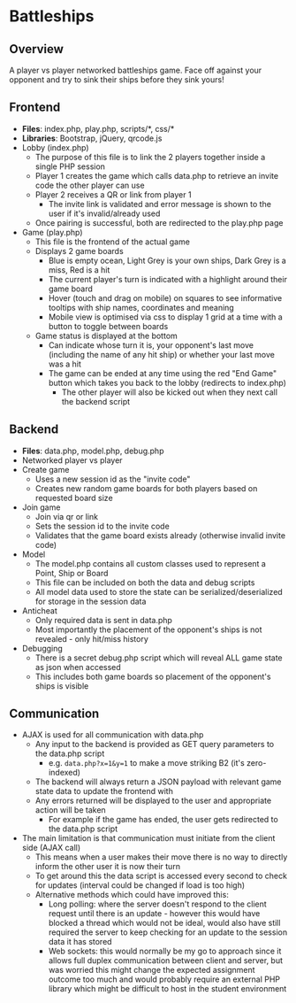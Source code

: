# Battleships
## Overview
A player vs player networked battleships game. Face off against your opponent and try to sink their ships before they sink yours!

## Frontend
* **Files**: index.php, play.php, scripts/\*, css/\*
* **Libraries**: Bootstrap, jQuery, qrcode.js
* Lobby (index.php)
  * The purpose of this file is to link the 2 players together inside a single PHP session
  * Player 1 creates the game which calls data.php to retrieve an invite code the other player can use
  * Player 2 receives a QR or link from player 1
    * The invite link is validated and error message is shown to the user if it's invalid/already used
  * Once pairing is successful, both are redirected to the play.php page
* Game (play.php)
  * This file is the frontend of the actual game
  * Displays 2 game boards
    * Blue is empty ocean, Light Grey is your own ships, Dark Grey is a miss, Red is a hit
    * The current player's turn is indicated with a highlight around their game board
    * Hover (touch and drag on mobile) on squares to see informative tooltips with ship names, coordinates and meaning
    * Mobile view is optimised via css to display 1 grid at a time with a button to toggle between boards
  * Game status is displayed at the bottom
    * Can indicate whose turn it is, your opponent's last move (including the name of any hit ship) or whether your last move was a hit
    * The game can be ended at any time using the red "End Game" button which takes you back to the lobby (redirects to index.php)
      * The other player will also be kicked out when they next call the backend script

## Backend
* **Files**: data.php, model.php, debug.php
* Networked player vs player
* Create game
  * Uses a new session id as the "invite code"
  * Creates new random game boards for both players based on requested board size
* Join game
  * Join via qr or link
  * Sets the session id to the invite code
  * Validates that the game board exists already (otherwise invalid invite code)
* Model
  * The model.php contains all custom classes used to represent a Point, Ship or Board
  * This file can be included on both the data and debug scripts
  * All model data used to store the state can be serialized/deserialized for storage in the session data
* Anticheat
  * Only required data is sent in data.php
  * Most importantly the placement of the opponent's ships is not revealed - only hit/miss history
* Debugging 
  * There is a secret debug.php script which will reveal ALL game state as json when accessed
  * This includes both game boards so placement of the opponent's ships is visible

## Communication
* AJAX is used for all communication with data.php
  * Any input to the backend is provided as GET query parameters to the data.php script
    * e.g. `data.php?x=1&y=1` to make a move striking B2 (it's zero-indexed)
  * The backend will always return a JSON payload with relevant game state data to update the frontend with
  * Any errors returned will be displayed to the user and appropriate action will be taken
    * For example if the game has ended, the user gets redirected to the data.php script
* The main limitation is that communication must initiate from the client side (AJAX call)
  * This means when a user makes their move there is no way to directly inform the other user it is now their turn
  * To get around this the data script is accessed every second to check for updates (interval could be changed if load is too high)
  * Alternative methods which could have improved this:
    * Long polling: where the server doesn't respond to the client request until there is an update - however this would have blocked a thread which would not be ideal, would also have still required the server to keep checking for an update to the session data it has stored
    * Web sockets: this would normally be my go to approach since it allows full duplex communication between client and server, but was worried this might change the expected assignment outcome too much and would probably require an external PHP library which might be difficult to host in the student environment
